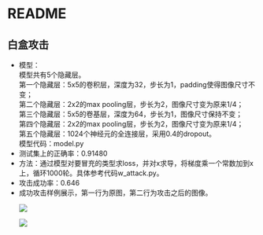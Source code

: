 # README
## 白盒攻击
<ul>
  <li>
  模型：<br>  
  模型共有5个隐藏层。<br>
  第一个隐藏层：5x5的卷积层，深度为32，步长为1，padding使得图像尺寸不变；<br>
  第二个隐藏层：2x2的max pooling层，步长为2，图像尺寸变为原来1/4；<br>
  第三个隐藏层：5x5的卷基层，深度为64，步长为1，图像尺寸保持不变；<br>
  第四个隐藏层：2x2的max pooling层，步长为2，图像尺寸变为原来1/4；<br>
  第五个隐藏层：1024个神经元的全连接层，采用0.4的dropout。<br>
  模型代码：model.py
  </li>
  <li>
  测试集上的正确率：0.91480
  </li>
  <li>
  方法：通过模型对要冒充的类型求loss，并对x求导，将梯度乘一个常数加到x上，循环1000轮。具体参考代码w_attack.py。
  </li>
  <li>
  攻击成功率：0.646
  </li>
  <li>
  成功攻击样例展示，第一行为原图，第二行为攻击之后的图像。<br>
    <p><img src="https://img-blog.csdnimg.cn/20191102143738960.png"></p>  
    <p><img src="https://img-blog.csdnimg.cn/2019110214380492.png"></p>
  </li>
</ul>
